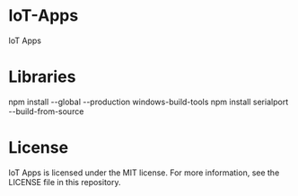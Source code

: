 # IoT-Apps
IoT Apps

# Libraries
npm install --global --production windows-build-tools
npm install serialport --build-from-source

# License
IoT Apps is licensed under the MIT license. For more information, see the LICENSE file in this repository.
